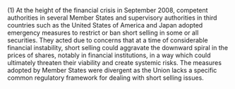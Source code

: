 (1) At the height of the financial crisis in September 2008, competent authorities in several Member States and supervisory authorities in third countries such as the United States of America and Japan adopted emergency measures to restrict or ban short selling in some or all securities. They acted due to concerns that at a time of considerable financial instability, short selling could aggravate the downward spiral in the prices of shares, notably in financial institutions, in a way which could ultimately threaten their viability and create systemic risks. The measures adopted by Member States were divergent as the Union lacks a specific common regulatory framework for dealing with short selling issues.